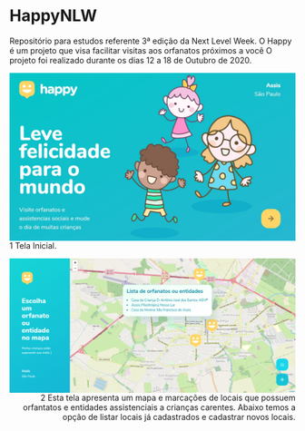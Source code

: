 # HappyNLW
Repositório para estudos referente 3ª edição da Next Level Week. O Happy é um projeto que visa facilitar visitas aos orfanatos próximos a você
O projeto foi realizado durante os dias 12 a 18 de Outubro de 2020.

<p>

<p>
   <img src="./imagem/2.jpg" width="600px" align="center"/> 
    <span> 1 Tela Inicial. </span>
</p>

<p>
   <img src="./imagem/4.png" width="600px" align="right"/>
   <div align="right" <span> 2 Esta tela apresenta um mapa e marcações de locais que possuem orfantatos e entidades assistenciais a crianças carentes.
   Abaixo temos a opção de listar locais já cadastrados e cadastrar novos locais.
   </span> </div>
 </p>

</p>
   
